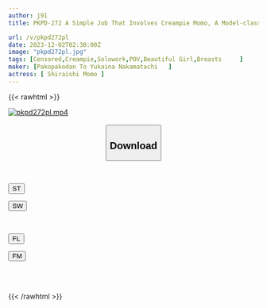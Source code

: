 ```yaml
---
author: j91
title: PKPD-272 A Simple Job That Involves Creampie Momo, A Model-class Female College Student With Super Beautiful Legs, 20 Years Old, Momo Shiraishi

url: /v/pkpd272pl
date: 2023-12-02T02:30:00Z
image: "pkpd272pl.jpg"
tags: [Censored,Creampie,Solowork,POV,Beautiful Girl,Breasts	 ]
maker: [Pakopakodan To Yukaina Nakamatachi   ]
actress: [ Shiraishi Momo ]
---
```



{{< rawhtml >}}

<div class="video" data-videoid="yo449l48x4Hdq9">
    <a href="javascript:;">
        <img src="/v/pkpd272pl/pkpd272pl.jpg" width="WIDTH" height="HEIGHT" alt="pkpd272pl.mp4" loading="lazy">
    </a>
</div>

<script type="text/javascript" src="https://j91.asia/asset/on-demand-st.js"></script>

<br>
  <link rel="stylesheet" href="https://j91.asia/asset/bs5.css">
  
  <center>
  <button class="btn btn-primary" type="button" data-bs-toggle="collapse" data-bs-target=".multi-collapse" aria-expanded="false" aria-controls="multiCollapseExample1 multiCollapseExample2"><h2>Download</h2></button></center>
</p>
<div class="row">
  <div class="col">
    <div class="collapse multi-collapse" id="multiCollapseExample1">
      <div class="card card-body">
	      	      <br>
<div class="buttons">  
<p><a href="https://streamtape.to/v/yo449l48x4Hdq9" target="_blank"><button class="btn-hover color-3"><i class="fa fa-download"></i> ST</button></a></p>
<p><a href="https://flaswish.com/v5pvjme65mhn" target="_blank"><button class="btn-hover color-2"><i class="fa fa-download"></i> SW</button></a></p></div>
    </div>
  </div>
</div>
  <div class="col">
    <div class="collapse multi-collapse" id="multiCollapseExample2">
      <div class="card card-body">
	      <br>
<div class="buttons">
<p><a href="javascript:;" target="_blank"><button class="btn-hover color-9"><i class="fa fa-download"></i> FL</button></a></p>
<p><a href="javascript:;" target="_blank"><button class="btn-hover color-8"><i class="fa fa-download"></i> FM</button></a></p></div>
<br><br>
      </div>
    </div>
  </div>
</div>

{{< /rawhtml >}}
